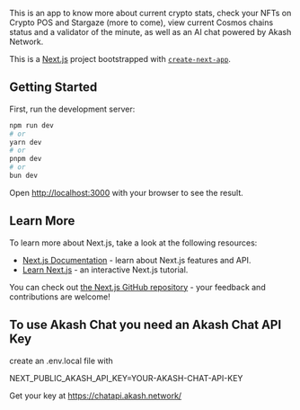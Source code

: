 This is an app to know more about current crypto stats, check your NFTs on Crypto POS and Stargaze (more to come), view current Cosmos chains status and a validator of the minute, as well as an AI chat powered by Akash Network.  


This is a [Next.js](https://nextjs.org) project bootstrapped with [`create-next-app`](https://nextjs.org/docs/app/api-reference/cli/create-next-app).

## Getting Started

First, run the development server:

```bash
npm run dev
# or
yarn dev
# or
pnpm dev
# or
bun dev
```

Open [http://localhost:3000](http://localhost:3000) with your browser to see the result.

## Learn More

To learn more about Next.js, take a look at the following resources:

- [Next.js Documentation](https://nextjs.org/docs) - learn about Next.js features and API.
- [Learn Next.js](https://nextjs.org/learn) - an interactive Next.js tutorial.

You can check out [the Next.js GitHub repository](https://github.com/vercel/next.js) - your feedback and contributions are welcome!

## To use Akash Chat you need an Akash Chat API Key

create an .env.local file with

NEXT_PUBLIC_AKASH_API_KEY=YOUR-AKASH-CHAT-API-KEY

Get your key at https://chatapi.akash.network/
